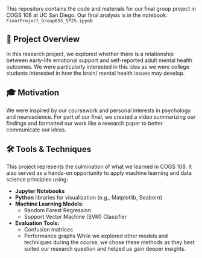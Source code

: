 This repository contains the code and materials for our final group project in COGS 108 at UC San Diego. Our final analysis is in the notebook: `FinalProject_Group055_SP25.ipynb`

## 🧠 Project Overview
In this research project, we explored whether there is a relationship between early-life emotional support and self-reported adult mental health outcomes. We were particularly interested in this idea as we were college students interested in how the brain/ mental health issues may develop.

## 🎓 Motivation
We were inspired by our coursework and personal interests in psychology and neuroscience. For part of our final, we created a video summarizing our findings and formatted our work like a research paper to better communicate our ideas.

## 🛠️ Tools & Techniques
This project represents the culmination of what we learned in COGS 108. It also served as a hands-on opportunity to apply machine learning and data science principles using:
* **Jupyter Notebooks**
* **Python** libraries for visualization (e.g., Matplotlib, Seaborn)
* **Machine Learning Models:**
  * Random Forest Regression
  * Support Vector Machine (SVM) Classifier
* **Evaluation Tools:**
  * Confusion matrices
  * Performance graphs
While we explored other models and techniques during the course, we chose these methods as they best suited our research question and helped us gain deeper insights.
